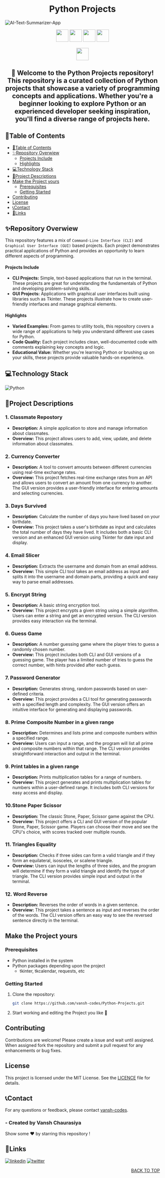 <h1 align="center">Python Projects</h1>

![AI-Text-Summarizer-App](https://socialify.git.ci/vansh-codes/Python-Projects/image?name=1&owner=1&theme=Dark)

<div align="center">

<img src="https://forthebadge.com/images/badges/built-with-love.svg" height=40px/> <img src="https://api.visitorbadge.io/api/visitors?path=https%3A%2F%2Fgithub.com%2Fvansh-codes%2FPython-Projects
&label=visitors&countColor=%2337d67a&style=for-the-badge&labelStyle=upper" height=40px /> <img src="https://img.shields.io/github/last-commit/vansh-codes/Python-Projects?style=for-the-badge" height=40px />
<img src="https://img.shields.io/github/repo-size/vansh-codes/Python-Projects?style=for-the-badge" height=40px> <br/> <br/>
<img src="https://api.visitorbadge.io/api/visitors?path=https%3A%2F%2Fgithub.com%2Fvansh-codes%2FPython-Projects&label=visitors&countColor=%2337d67a&style=for-the-badge&labelStyle=upper" height=40px />


</div>

<div align="center">
<h2>🎉 Welcome to the Python Projects repository! This repository is a curated collection of Python projects that showcase a variety of programming concepts and applications. Whether you're a beginner looking to explore Python or an experienced developer seeking inspiration, you'll find a diverse range of projects here.</h2>
</div>

## 📍Table of Contents
- [📍Table of Contents](#table-of-contents)
- [✨Repository Overwiew](#repository-overwiew)
    - [Projects Include](#projects-include)
    - [Highlights](#highlights)
- [💻Technology Stack](#technology-stack)
- [📜Project Descriptions](#project-descriptions)
- [Make the Project yours](#make-the-project-yours)
  - [Prerequisites](#prerequisites)
  - [Getting Started](#getting-started)
- [Contributing](#contributing)
- [License](#license)
- [📞Contact](#contact)
- [🔗Links](#links)

## ✨Repository Overwiew

This repository features a mix of `Command-Line Interface (CLI)` and `Graphical User Interface (GUI)` based projects. Each project demonstrates practical applications of Python and provides an opportunity to learn different aspects of programming.

#### Projects Include
 - **CLI Projects:** Simple, text-based applications that run in the terminal. These projects are great for understanding the fundamentals of Python and developing problem-solving skills.
 - **GUI Projects:** Applications with graphical user interfaces built using libraries such as Tkinter. These projects illustrate how to create user-friendly interfaces and manage graphical elements.
  
#### Highlights
- **Varied Examples:** From games to utility tools, this repository covers a wide range of applications to help you understand different use cases for Python.
- **Code Quality:** Each project includes clean, well-documented code with comments explaining key concepts and logic.
- **Educational Value:** Whether you're learning Python or brushing up on your skills, these projects provide valuable hands-on experience.

## 💻Technology Stack

![Python](https://img.shields.io/badge/python-3670A0?style=for-the-badge&logo=python&logoColor=ffdd54)

## 📜Project Descriptions
### 1. Classmate Repostory
- **Description:** A simple application to store and manage information about classmates.
- **Overview:** This project allows users to add, view, update, and delete information about classmates.
### 2. Currency Converter
- **Description:**  A tool to convert amounts between different currencies using real-time exchange rates.
- **Overview:** This project fetches real-time exchange rates from an API and allows users to convert an amount from one currency to another. The GUI version provides a user-friendly interface for entering amounts and selecting currencies.
### 3. Days Survived
- **Description:** Calculate the number of days you have lived based on your birthdate.
- **Overview:** This project takes a user's birthdate as input and calculates the total number of days they have lived. It includes both a basic CLI version and an enhanced GUI version using Tkinter for date input and display.
### 4. Email Slicer
- **Description:** Extracts the username and domain from an email address.
- **Overview:** This simple CLI tool takes an email address as input and splits it into the username and domain parts, providing a quick and easy way to parse email addresses.
### 5. Encrypt String
- **Description:** A basic string encryption tool.
- **Overview:**  This project encrypts a given string using a simple algorithm. Users can enter a string and get an encrypted version. The CLI version provides easy interaction via the terminal.
### 6. Guess Game
- **Description:** A number guessing game where the player tries to guess a randomly chosen number.
- **Overview:** This project includes both CLI and GUI versions of a guessing game. The player has a limited number of tries to guess the correct number, with hints provided after each guess.
### 7. Password Generator
- **Description:** Generates strong, random passwords based on user-defined criteria.
- **Overview:** This project provides a CLI tool for generating passwords with a specified length and complexity. The GUI version offers an intuitive interface for generating and displaying passwords.
### 8. Prime Composite Number in a given range
- **Description:** Determines and lists prime and composite numbers within a specified range.
- **Overview:** Users can input a range, and the program will list all prime and composite numbers within that range. The CLI version provides straightforward interaction and output in the terminal.
### 9. Print tables in a given range
- **Description:** Prints multiplication tables for a range of numbers.
- **Overview:** This project generates and prints multiplication tables for numbers within a user-defined range. It includes both CLI versions for easy access and display.
### 10.Stone Paper Scissor
- **Description:** The classic Stone, Paper, Scissor game against the CPU.
- **Overview:** This project offers a CLI and GUI version of the popular Stone, Paper, Scissor game. Players can choose their move and see the CPU's choice, with scores tracked over multiple rounds.
### 11. Triangles Equality
- **Description:** Checks if three sides can form a valid triangle and if they form an equilateral, isosceles, or scalene triangle.
- **Overview:** Users can input the lengths of three sides, and the program will determine if they form a valid triangle and identify the type of triangle. The CLI version provides simple input and output in the terminal.
### 12. Word Reverse
- **Description:** Reverses the order of words in a given sentence.
- **Overview:** This project takes a sentence as input and reverses the order of the words. The CLI version offers an easy way to see the reversed sentence directly in the terminal.

## Make the Project yours

### Prerequisites

- Python installed in the system
- Python packages depending upon the project
     - tkinter, tkcalendar, requests, etc

### Getting Started

1. Clone the repository:
   ```bash
   git clone https://github.com/vansh-codes/Python-Projects.git
   ```
2. Start working and editing the Project you like 👀


## Contributing

Contributions are welcome! Please create a issue and wait until assigned. When assigned fork the repository and submit a pull request for any enhancements or bug fixes.

## License

This project is licensed under the MIT License. See the [LICENCE](LICENCE) file for details.


## 📞Contact

For any questions or feedback, please contact [vansh-codes](https://github.com/vansh-codes).

### - Created by **Vansh Chaurasiya** 
Show some ❤️ by starring this repository !


## 🔗Links
[![linkedin](https://img.shields.io/badge/linkedin-0A66C2?style=for-the-badge&logo=linkedin&logoColor=white)](https://www.linkedin.com/in/vanshchaurasiya24)
[![twitter](https://img.shields.io/badge/twitter-1DA1F2?style=for-the-badge&logo=twitter&logoColor=white)](https://www.twitter.com/vanshchaurasiy4) 
<p align="right"><a href="#top">BACK TO TOP</a></p>

